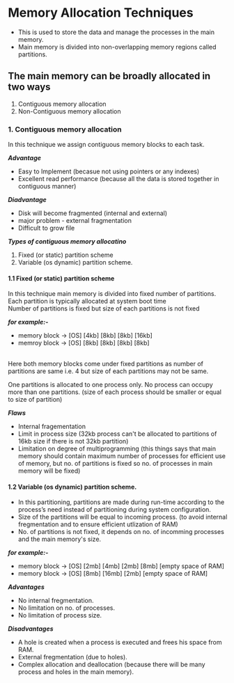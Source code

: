 
# Memory Allocation Techniques
* This is used to store the data and manage the processes in the main memory.
* Main memory is divided into non-overlapping memory regions called partitions.

## The main memory can be broadly allocated in two ways
1. Contiguous memory allocation
2. Non-Contiguous memory allocation 

### 1. Contiguous memory allocation
In this technique we assign contiguous memory blocks to each task.

***Advantage***
* Easy to Implement (becasue not using pointers or any indexes)
* Excellent read performance (because all the data is stored together in contiguous manner)

***Diadvantage***
* Disk will become fragmented (internal and external)
* major problem - external fragmentation
* Difficult to grow file

***Types of contiguous memory allocatino***
1. Fixed (or static) partition scheme
2. Variable (os dynamic) partition scheme.

#### 1.1 Fixed (or static) partition scheme
In this technique main memory is divided into fixed number of partitions.
<br>
Each partition is typically allocated at system boot time
<br>
Number of partitions is fixed but size of each partitions is not fixed
<br>

***for example:-***
* memory block -> [OS] [4kb] [8kb] [8kb] [16kb]
* memroy block -> [OS] [8kb] [8kb] [8kb] [8kb]
<br>
Here both memory blocks come under fixed partitions as number of partitions are same i.e. 4 but size of each partitions may not be same.

One partitions is allocated to one process only.
No process can occupy more than one partitions.
(size of each process should be smaller or equal to size of partition)

***Flaws***
* Internal fragementation
* Limit in process size (32kb process can't be allocated to partitions of 16kb size if there is not 32kb partition)
* Limitation on degree of multiprogramming (this things says that main memory should contain maximum number of processes for efficient use of memory, but no. of partitions is fixed so no. of processes in main memory will be fixed)

#### 1.2 Variable (os dynamic) partition scheme.
* In this partitioning, partitions are made during run-time according to the process’s need instead of partitioning during system configuration.
* Size of the partitions will be equal to incoming process. (to avoid internal fregmentation and to ensure efficient utlization of RAM)
* No. of partitions is not fixed, it depends on no. of incomming processes and the main memory's size.

***for example:-***
* memory block -> [OS] [2mb] [4mb] [2mb] [8mb] [empty space of RAM]
* memory block -> [OS] [8mb] [16mb] [2mb] [empty space of RAM]

***Advantages***
* No internal fregmentation.
* No limitation on no. of processes.
* No limitation of process size.

***Disadvantages***
* A hole is created when a process is executed and frees his space from RAM.
* External fregmentation (due to holes).
* Complex allocation and deallocation (because there will be many process and holes in the main memory).


